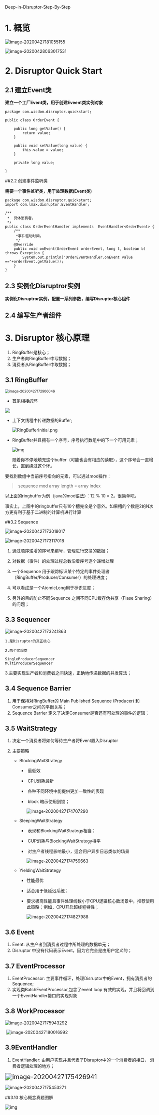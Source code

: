 Deep-in-Disruptor-Step-By-Step

# 1. 概览

![image-20200427181055155](http://q8xc9za4f.bkt.clouddn.com/cloudflare/image-20200427181055155.png)

![image-20200428063017531](http://q8xc9za4f.bkt.clouddn.com/cloudflare/image-20200428063017531.png)



# 2. Disruptor Quick Start

## 2.1 建立Event类



**建立一个工厂Event类，用于创建Eveent类实例对象**

```
package com.wisdom.disruptor.quickstart;

public class OrderEvent {

    public long getValue() {
        return value;
    }

    public void setValue(long value) {
        this.value = value;
    }

    private long value;

}
```



##2.2  创建事件监听类

**需要一个事件监听类，用于处理数据(Event类)**

```
package com.wisdom.disruptor.quickstart;
import com.lmax.disruptor.EventHandler;

/**
 *  具体消费者，
 */
public class OrderEventHandler implements  EventHandler<OrderEvent> {
    /**
     *事件驱动时间，
     */
    @Override
    public void onEvent(OrderEvent orderEvent, long l, boolean b) throws Exception {
        System.out.println("OrderEventHandler.onEvent value =="+orderEvent.getValue());
    }
}
```





## 2.3  实例化Disruptror实例

**实例化Disruptror实例，配置一系列参数，编写Disruptor核心组件**









## 2.4 编写生产者组件













# 3. Disruptor 核心原理

1. RingBuffer是核心；
2. 生产者向RingBuffer中写数据；
3. 消费者从RingBuffer中取数据；

## 3.1 RingBuffer

<img src="http://q8xc9za4f.bkt.clouddn.com/cloudflare/image-20200427172906046.png" alt="image-20200427172906046" style="zoom:80%;" />

-  首尾相接的环

  ![](http://q8xc9za4f.bkt.clouddn.com/cloudflare/RingBuffer-1587972686730-1587972698902.png)

- 上下文线程中传递数据的Buffer;

  ![RingBufferInitial.png](http://q8xc9za4f.bkt.clouddn.com/cloudflare/RingBufferInitial.png)

- RingBuffer并且拥有一个序号，序号执行数组中的下一个可用元素；

  

  ![img](http://q8xc9za4f.bkt.clouddn.com/cloudflare/RingBufferWrapped.png)

  随着你不停地填充这个buffer（可能也会有相应的读取），这个序号会一直增长，直到绕过这个环。

要找到数组中当前序号指向的元素，可以通过mod操作：

> ​        sequence mod array length = array index

以上面的ringbuffer为例（java的mod语法）：12 % 10 = 2。很简单吧。

事实上，上图中的ringbuffer只有10个槽完全是个意外。如果槽的个数是2的N次方更有利于基于二进制的计算机进行计算



##3.2 Sequence



![image-20200427173018017](http://q8xc9za4f.bkt.clouddn.com/cloudflare/image-20200427173018017.png)



![image-20200427173117018](http://q8xc9za4f.bkt.clouddn.com/cloudflare/image-20200427173117018.png)





1. 通过顺序递增的序号来编号，管理进行交换的数据；

2. 对数据（事件）的处理过程总数沿着序号逐个递增处理

3. 一个Sequence 用于跟踪标识某个特定的事件处理者（RingBuffer/Producer/Consumer）的处理进度；

4. 可以看成是一个AtomicLong用于标识进度；

5. 另外的目的防止不同Sequence 之间不同CPU缓存伪共享（Flase Sharing）的问题；

## 3.3 Sequencer 

![image-20200427173241863](http://q8xc9za4f.bkt.clouddn.com/cloudflare/image-20200427173241863.png)





    1.是Disruptor的真正核心 
    
    2.两个实现类

   ```
SingleProducerSequencer
MultiProducerSequencer
   ```

   3.主要实现生产者和消费者之间快速，正确地传递数据的并发算法；

   

   

   

## 3.4  Sequence Barrier

   1. 用于保持对RingBuffer的 Main Published Sequence (Producer) 和Consumer之间的平衡关系；
2. Sequence Barrier 定义了决定Consumer是否还有可处理的事件的逻辑；
  

  
   



## 3.5 WaitStrategy

1.  决定一个消费者将如何等待生产者将Event置入Disruptor

2. 主要策略

   - BlockingWaitStrategy

     - ​	最低效

     - ​	CPU消耗最新

     - ​	 各种不同环境中能提供更加一致性的表现

     - ​	 block 暗示使用到锁；

       ![image-20200427174707290](http://q8xc9za4f.bkt.clouddn.com/cloudflare/image-20200427174707290.png)

   - SleepingWaitStrategy

     - ​    表现和BlockingWaitStrategy相当；

     - ​	CUP消耗与BlockingWaitStrategy持平

     - ​	对生产者线程影响最小，适合用户异步日志类似的场景

       ![image-20200427174759663](http://q8xc9za4f.bkt.clouddn.com/cloudflare/image-20200427174759663.png)

   - YieldingWaitStrategy

     - 性能最优

     - 适合用于低延迟系统；
   
     - 要求极高性能且事件处理线数小于CPU逻辑核心数场景中，推荐使用此策略；例如，CPU开启超线程特性；
   
       ![image-20200427174827988](http://q8xc9za4f.bkt.clouddn.com/cloudflare/image-20200427174827988.png)

## 3.6 Event

1. Event: 从生产者到消费者过程中所处理的数据单元；
2. Disruptor 中没有代码表示Event，因为它完全是由用户定义的；



## 3.7 EventProcessor

1. EventProcessor: 主要事件循环，处理Disruptor中的Event，拥有消费者的Sequence;
2.  实现类BatchEventProcessor,包含了event loop 有效的实现，并且将回调到一个EventHandler接口的实现对象



## 3.8 WorkProcessor

![image-20200427175943292](http://q8xc9za4f.bkt.clouddn.com/cloudflare/image-20200427175943292.png)

​										![image-20200427180016992](http://q8xc9za4f.bkt.clouddn.com/cloudflare/image-20200427180016992.png)

## 3.9EventHandler

1. EventHandler: 由用户实现并且代表了Disruptor中的一个消费者的接口， 消费者逻辑处理的地方；

   

<img src="http://q8xc9za4f.bkt.clouddn.com/cloudflare/image-20200427175426941.png" alt="image-20200427175426941" style="zoom:150%;" />



![image-20200427175453271](http://q8xc9za4f.bkt.clouddn.com/cloudflare/image-20200427175453271.png)





##3.10 核心概念真题图解



![img](http://q8xc9za4f.bkt.clouddn.com/cloudflare/u=2906798474,3616997423&fm=26&gp=0.jpg)







